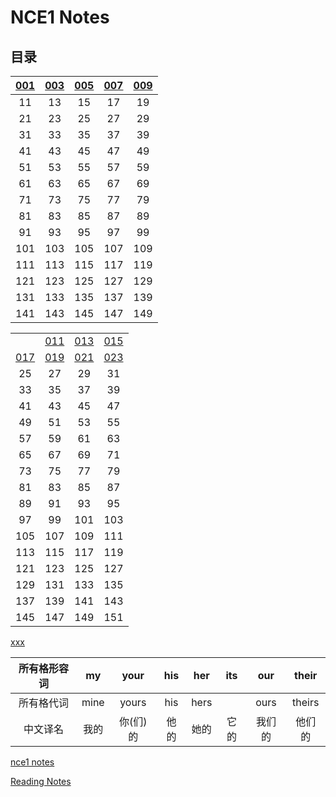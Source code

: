 # **NCE1 Notes**  
## **目录**  
| [001](https://github.com/moodHappy/HelloWorld/blob/master/NCE%20notes%20md%2FNCE%20Note1%2F001.md) | [003](https://github.com/moodHappy/HelloWorld/blob/master/NCE%20notes%20md%2FNCE%20Note1%2F003.md) | [005](https://github.com/moodHappy/HelloWorld/blob/master/NCE%20notes%20md%2FNCE%20Note1%2F005.md) | [007](https://github.com/moodHappy/HelloWorld/blob/master/NCE%20notes%20md%2FNCE%20Note1%2F007.md) | [009](https://github.com/moodHappy/HelloWorld/blob/master/NCE%20notes%20md%2FNCE%20Note1%2F009.md) |
|:-:|:-:|:-:|:-:|:-:|
| 11 | 13 | 15 | 17 | 19 |
| 21 | 23 | 25 | 27 | 29 |
| 31 | 33 | 35 | 37 | 39 |
| 41 | 43 | 45 | 47 | 49 |
| 51 | 53 | 55 | 57 | 59 |
| 61 | 63 | 65 | 67 | 69 |
| 71 | 73 | 75 | 77 | 79 |
| 81 | 83 | 85 | 87 | 89 |
| 91 | 93 | 95 | 97 | 99 |
| 101 | 103 | 105 | 107 | 109 |
| 111 | 113 | 115 | 117 | 119 |
| 121 | 123 | 125 | 127 | 129 |
| 131 | 133 | 135 | 137 | 139 |
| 141 | 143 | 145 | 147 | 149 |



|  |  |  |  |
|:-:|:-:|:-:|:-:|
|  | [011](https://github.com/moodHappy/HelloWorld/blob/master/NCE%20notes%20md%2FNCE%20Note1%2F011.md)   | [013](https://github.com/moodHappy/HelloWorld/blob/master/NCE%20notes%20md%2FNCE%20Note1%2F013.md) | [015](https://github.com/moodHappy/HelloWorld/blob/master/NCE%20notes%20md%2FNCE%20Note1%2F015.md) |
| [017](https://github.com/moodHappy/HelloWorld/blob/master/NCE%20notes%20md%2FNCE%20Note1%2F017.md)  | [019](https://github.com/moodHappy/HelloWorld/blob/master/NCE%20notes%20md%2FNCE%20Note1%2F019.md) | [021](https://github.com/moodHappy/HelloWorld/blob/master/NCE%20notes%20md%2FNCE%20Note1%2F021.md) | [023](https://github.com/moodHappy/HelloWorld/blob/master/NCE%20notes%20md%2FNCE%20Note1%2F023.md) |
| 25 | 27 | 29 | 31 |
| 33 | 35 | 37 | 39 |
| 41 | 43 | 45 | 47 |
| 49 | 51 | 53 | 55 |
| 57 | 59 | 61 | 63 |
| 65 | 67 | 69 | 71 |
| 73 | 75 | 77 | 79 |
| 81 | 83 | 85 | 87 |
| 89 | 91 | 93 | 95 |
| 97 | 99 | 101 | 103 |
| 105 | 107 | 109 | 111 |
| 113 | 115 | 117 | 119 |
| 121 | 123 | 125 | 127 |
| 129 | 131 | 133 | 135 |
| 137 | 139 | 141 | 143 |
| 145 | 147 | 149 | 151 |










[xxx](https://github.com/moodHappy/HelloWorld/blob/master/NCE%20notes%20md%2FNCE%20Note1%2F021.md)




<center>

| 所有格形容词 | my   | your | his  | her  | its  | our  | their |
|:----------:|:----:|:----:|:----:|:----:|:----:|:----:|:-----:|
| 所有格代词   | mine | yours| his  | hers |     | ours | theirs|
| 中文译名     | 我的  | 你(们)的   | 他的   | 她的   |它的    | 我们的 | 他们的 |

</center>




[nce1 notes](https://github.com/moodHappy/HelloWorld/blob/master/NCE%20notes%20md%2FNCE%20Note1%2Fnce1%20notes.txt
)  



[Reading Notes](https://github.com/moodHappy/HelloWorld/blob/master/Reading%20notes.md)  


